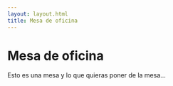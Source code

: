 ```yaml
---
layout: layout.html
title: Mesa de oficina
---
```


# Mesa de oficina

Esto es una mesa y lo que quieras poner de la mesa...